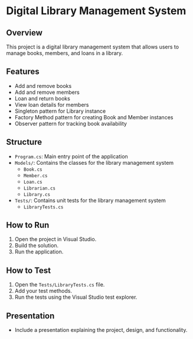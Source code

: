 # Digital Library Management System

## Overview
This project is a digital library management system that allows users to manage books, members, and loans in a library.

## Features
- Add and remove books
- Add and remove members
- Loan and return books
- View loan details for members
- Singleton pattern for Library instance
- Factory Method pattern for creating Book and Member instances
- Observer pattern for tracking book availability

## Structure
- `Program.cs`: Main entry point of the application
- `Models/`: Contains the classes for the library management system
  - `Book.cs`
  - `Member.cs`
  - `Loan.cs`
  - `Librarian.cs`
  - `Library.cs`
- `Tests/`: Contains unit tests for the library management system
  - `LibraryTests.cs`

## How to Run
1. Open the project in Visual Studio.
2. Build the solution.
3. Run the application.

## How to Test
1. Open the `Tests/LibraryTests.cs` file.
2. Add your test methods.
3. Run the tests using the Visual Studio test explorer.

## Presentation
- Include a presentation explaining the project, design, and functionality.
